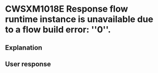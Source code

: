 # CWSXM1018E Response flow runtime instance is unavailable due to a flow build error: ''0''.

## Explanation

## User response